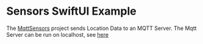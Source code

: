 # Sensors SwiftUI Example

The [MqttSensors](./MqttSensors/readme.md) project sends Location Data to an MQTT Server.
The Mqtt Server can be run on localhost, see [here](./k8s/readme.md)